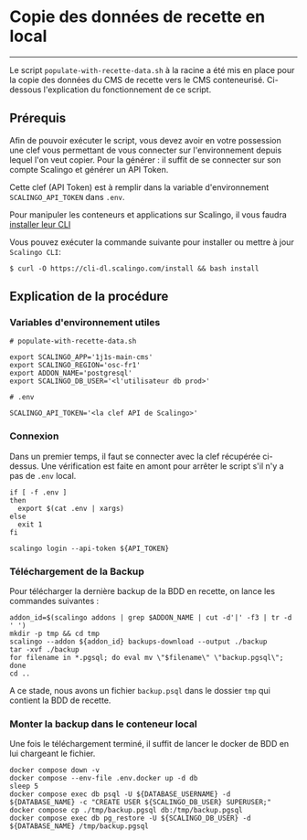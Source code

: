 # Copie des données de recette en local

---

Le script `populate-with-recette-data.sh` à la racine a été mis en place pour la copie des données du CMS de recette vers le CMS conteneurisé.
Ci-dessous l'explication du fonctionnement de ce script. 

## Prérequis

Afin de pouvoir exécuter le script, vous devez avoir en votre possession une clef vous permettant de vous connecter sur l'environnement depuis lequel l'on veut copier.
Pour la générer : il suffit de se connecter sur son compte Scalingo et générer un API Token. 

Cette clef (API Token) est à remplir dans la variable d'environnement `SCALINGO_API_TOKEN` dans `.env`.

Pour manipuler les conteneurs et applications sur Scalingo, il vous faudra [installer leur CLI](https://doc.scalingo.com/platform/cli/start#install-scalingo-cli)

Vous pouvez exécuter la commande suivante pour installer ou mettre à jour `Scalingo CLI`:

```/bin/bash
$ curl -O https://cli-dl.scalingo.com/install && bash install
```

## Explication de la procédure

### Variables d'environnement utiles

```/bin/bash
# populate-with-recette-data.sh

export SCALINGO_APP='1j1s-main-cms'
export SCALINGO_REGION='osc-fr1'
export ADDON_NAME='postgresql'
export SCALINGO_DB_USER='<l'utilisateur db prod>'
```

```/bin/bash
# .env

SCALINGO_API_TOKEN='<la clef API de Scalingo>'
```

### Connexion

Dans un premier temps, il faut se connecter avec la clef récupérée ci-dessus.
Une vérification est faite en amont pour arrêter le script s'il n'y a pas de `.env` local.

```/bin/bash
if [ -f .env ]
then
  export $(cat .env | xargs)
else
  exit 1
fi

scalingo login --api-token ${API_TOKEN}
```

### Téléchargement de la Backup

Pour télécharger la dernière backup de la BDD en recette, on lance les commandes suivantes :

```/bin/bash
addon_id=$(scalingo addons | grep $ADDON_NAME | cut -d'|' -f3 | tr -d ' ')
mkdir -p tmp && cd tmp
scalingo --addon ${addon_id} backups-download --output ./backup
tar -xvf ./backup
for filename in *.pgsql; do eval mv \"$filename\" \"backup.pgsql\"; done
cd ..
```

A ce stade, nous avons un fichier `backup.psql` dans le dossier `tmp` qui contient la BDD de recette.  

### Monter la backup dans le conteneur local

Une fois le téléchargement terminé, il suffit de lancer le docker de BDD en lui chargeant le fichier.

```/bin/bash
docker compose down -v
docker compose --env-file .env.docker up -d db
sleep 5
docker compose exec db psql -U ${DATABASE_USERNAME} -d ${DATABASE_NAME} -c "CREATE USER ${SCALINGO_DB_USER} SUPERUSER;"
docker compose cp ./tmp/backup.pgsql db:/tmp/backup.pgsql
docker compose exec db pg_restore -U ${SCALINGO_DB_USER} -d ${DATABASE_NAME} /tmp/backup.pgsql
```
